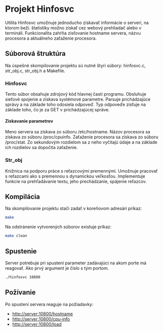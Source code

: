 # Projekt Hinfosvc

Utilita Hinfosvc umožnuje jednoducho získavať informácie o serveri, na ktorom beží. štatistiky možno získať cez webový prehliadač alebo v termináli. Funkcionalita zahŕňa zisťovanie hostname servera, názvu procesora a aktuálneho zaťaženie procesora.

## Súborová štruktúra

Na úspešné skompilovanie projektu sú nutné štyri súbory: hinfosvc.c, str_obj.c, str_obj.h a Makefile.

### Hinfosvc

Tento súbor obsahuje zdrojový kód hlavnej časti programu. Obsluhuje sieťové spojenie a získava systémové parametre. Parsuje prichádzajúce správy a na základe toho odosiela odpoveď. Typ odpoveďe zisťuje na základe toho, čo je za GET v prichádzajúcej správe.

#### Získavanie parametrov

Meno servera sa získava zo súboru /etc/hostname. Názov procesora sa získava zo súboru /proc/cpuinfo. Zaťaženie procesora sa získava zo súboru /proc/stat. Zo sekundovým rozdielom sa z neho vyčitajú údaje a na základe ich rozdielov sa dopočita zaťaženie.

### Str_obj

Knižnica na podporu práce s reťazcovými premennými. Umožnuje pracovať s reťazcami ako s premennou s dynamickou veľkosťou. Implementuje funkcie na prehľadávanie textu, jeho prechádzanie, spájenie reťazcov.

## Kompilácia

Na skompilovanie projektu stači zadať v koreňovom adresári príkaz:

```bash
make
```

Na odstránenie vytvorených súborov existuje príkaz:

```bash
make clean
```

## Spustenie

Server potrebuje pri spustení parameter zadávajúci na akom porte má reagovať. Ako prvý argument je číslo s tým portom.

```bash
./hinfosvc 10800
```

## Požívanie

Po spustení servera reaguje na požiadavky:

* <http://server:10800/hostname>
* <http://server:10800/cpu-info>
* <http://server:10800/load>
